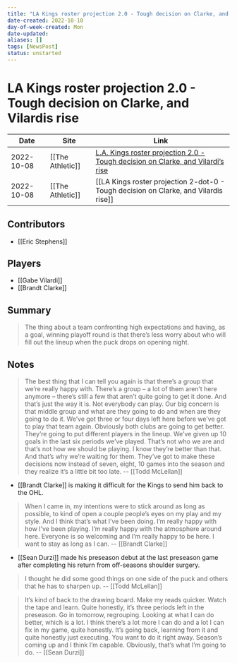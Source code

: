 ```yaml
---
title: "LA Kings roster projection 2.0 - Tough decision on Clarke, and Vilardis rise"
date-created: 2022-10-10
day-of-week-created: Mon
date-updated: 
aliases: []
tags: [NewsPost]
status: unstarted
---
```


# LA Kings roster projection 2.0 - Tough decision on Clarke, and Vilardis rise

Date | Site | Link
---|---|---
2022-10-08 | [[The Athletic]] | [L.A. Kings roster projection 2.0 - Tough decision on Clarke, and Vilardi’s rise](https://theathletic.com/3669602/2022/10/08/la-kings-roster-season-opener/)
2022-10-08 | [[The Athletic]] | [[LA Kings roster projection 2-dot-0 - Tough decision on Clarke, and Vilardis rise]]

## Contributors
- [[Eric Stephens]]

## Players
- [[Gabe Vilardi]]
- [[Brandt Clarke]]

## Summary
> The thing about a team confronting high expectations and having, as a goal, winning playoff round is that there’s less worry about who will fill out the lineup when the puck drops on opening night.

## Notes
> The best thing that I can tell you again is that there’s a group that we’re really happy with. There’s a group – a lot of them aren’t here anymore – there’s still a few that aren’t quite going to get it done. And that’s just the way it is. Not everybody can play.
> Our big concern is that middle group and what are they going to do and when are they going to do it. We’ve got three or four days left here before we’ve got to play that team again. Obviously both clubs are going to get better. They’re going to put different players in the lineup. We’ve given up 10 goals in the last six periods we’ve played. That’s not who we are and that’s not how we should be playing.
> I know they’re better than that. And that’s why we’re waiting for them. They’ve got to make these decisions now instead of seven, eight, 10 games into the season and they realize it’s a little bit too late. -- [[Todd McLellan]]

- [[Brandt Clarke]] is making it difficult for the Kings to send him back to the OHL.

> When I came in, my intentions were to stick around as long as possible, to kind of open a couple people’s eyes on my play and my style. And I think that’s what I’ve been doing. I’m really happy with how I’ve been playing. I’m really happy with the atmosphere around here. Everyone is so welcoming and I’m really happy to be here. I want to stay as long as I can. -- [[Brandt Clarke]]

- [[Sean Durzi]] made his preseason debut at the last preseason game after completing his return from off-seasons shoulder surgery. 

> I thought he did some good things on one side of the puck and others that he has to sharpen up. -- [[Todd McLellan]]

> It’s kind of back to the drawing board. Make my reads quicker. Watch the tape and learn. Quite honestly, it’s three periods left in the preseason. Go in tomorrow, regrouping. Looking at what I can do better, which is a lot. I think there’s a lot more I can do and a lot I can fix in my game, quite honestly. It’s going back, learning from it and quite honestly just executing.
> You want to do it right away. Season’s coming up and I think I’m capable. Obviously, that’s what I’m going to do. -- [[Sean Durzi]]


